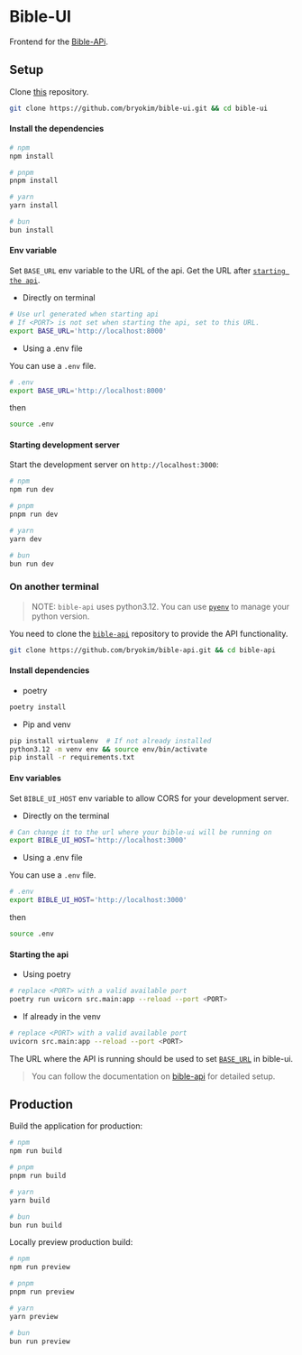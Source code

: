 # Bible-UI

Frontend for the [Bible-APi](https://github.com/bryokim/bible-api).

## Setup

Clone [this](https://github.com/bryokim/bible-ui) repository.

```bash
git clone https://github.com/bryokim/bible-ui.git && cd bible-ui
```

#### Install the dependencies

```bash
# npm
npm install

# pnpm
pnpm install

# yarn
yarn install

# bun
bun install
```

#### Env variable

Set `BASE_URL` env variable to the URL of the api. Get the URL after [`starting the api`](#starting-the-api).

- Directly on terminal

```bash
# Use url generated when starting api
# If <PORT> is not set when starting the api, set to this URL.
export BASE_URL='http://localhost:8000'
```

- Using a .env file

You can use a `.env` file.

```bash
# .env
export BASE_URL='http://localhost:8000'
```

then

```bash
source .env
```

#### Starting development server

Start the development server on `http://localhost:3000`:

```bash
# npm
npm run dev

# pnpm
pnpm run dev

# yarn
yarn dev

# bun
bun run dev
```

### On another terminal

> NOTE: `bible-api` uses python3.12. You can use [`pyenv`](https://github.com/pyenv/pyenv) to manage your python version.

You need to clone the [`bible-api`](https://github.com/bryokim/bible-api) repository to
provide the API functionality.

```bash
git clone https://github.com/bryokim/bible-api.git && cd bible-api
```

#### Install dependencies

- poetry

```bash
poetry install
```

- Pip and venv

```bash
pip install virtualenv  # If not already installed
python3.12 -m venv env && source env/bin/activate
pip install -r requirements.txt
```

#### Env variables

Set `BIBLE_UI_HOST` env variable to allow CORS for your development server.

- Directly on the terminal

```bash
# Can change it to the url where your bible-ui will be running on
export BIBLE_UI_HOST='http://localhost:3000'
```

- Using a .env file

You can use a `.env` file.

```bash
# .env
export BIBLE_UI_HOST='http://localhost:3000'
```

then

```bash
source .env
```

#### Starting the api

- Using poetry

```bash
# replace <PORT> with a valid available port
poetry run uvicorn src.main:app --reload --port <PORT>
```

- If already in the venv

```bash
# replace <PORT> with a valid available port
uvicorn src.main:app --reload --port <PORT>
```

The URL where the API is running should be used to set [`BASE_URL`](#env-variable) in bible-ui.

> You can follow the documentation on [bible-api](https://github.com/bryokim/bible-api) for detailed setup.

## Production

Build the application for production:

```bash
# npm
npm run build

# pnpm
pnpm run build

# yarn
yarn build

# bun
bun run build
```

Locally preview production build:

```bash
# npm
npm run preview

# pnpm
pnpm run preview

# yarn
yarn preview

# bun
bun run preview
```
